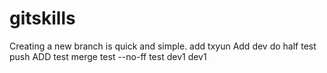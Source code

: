 # gitskills
Creating a new branch is quick and simple.
add
txyun 
Add
dev do half
test push
ADD test
merge test
--no-ff test
dev1
dev1

